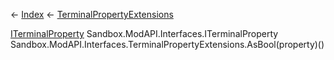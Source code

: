← [Index](Api-Index) ← [TerminalPropertyExtensions](Sandbox.ModAPI.Interfaces.TerminalPropertyExtensions)

[ITerminalProperty<TValue>](Sandbox.ModAPI.Interfaces.ITerminalProperty`1) Sandbox.ModAPI.Interfaces.ITerminalProperty<TValue> Sandbox.ModAPI.Interfaces.TerminalPropertyExtensions.AsBool(property)()